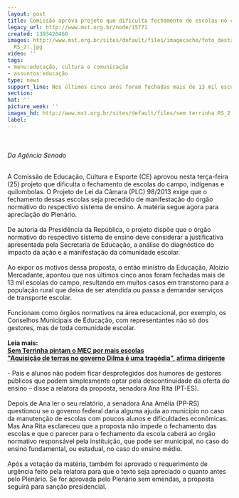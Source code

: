 ```yaml
---
layout: post
title: Comissão aprova projeto que dificulta fechamento de escolas no campo
legacy_url: http://www.mst.org.br/node/15771
created: 1393420460
images: http://www.mst.org.br/sites/default/files/imagecache/foto_destaque/sem terrinha
  RS_2!.jpg
video: ''
tags:
- menu:educação, cultura e comunicação
- assuntos:educação
type: news
support_line: Nos últimos cinco anos foram fechadas mais de 13 mil escolas do campo.
section: 
hat: ''
picture_week: ''
images_hd: http://www.mst.org.br/sites/default/files/sem terrinha RS_2!.jpg
label: 
---
```

<p><br><br><em>Da Agência Senado<br></em></p><p><br>A Comissão de Educação, Cultura e Esporte (CE) aprovou nesta terça-feira (25) projeto que dificulta o fechamento de escolas do campo, indígenas e quilombolas. O Projeto de Lei da Câmara (PLC) 98/2013 exige que o fechamento dessas escolas seja precedido de manifestação do órgão normativo do respectivo sistema de ensino. A matéria segue agora para apreciação do Plenário.<br><br>De autoria da Presidência da República, o projeto dispõe que o órgão normativo do respectivo sistema de ensino deve considerar a justificativa apresentada pela Secretaria de Educação, a análise do diagnóstico do impacto da ação e a manifestação da comunidade escolar.<br><br>Ao expor os motivos dessa proposta, o então ministro da Educação, Aloizio Mercadante, apontou que nos últimos cinco anos foram fechadas mais de 13 mil escolas do campo, resultando em muitos casos em transtorno para a população rural que deixa de ser atendida ou passa a demandar serviços de transporte escolar.<br><br>Funcionam como órgãos normativos na área educacional, por exemplo, os Conselhos Municipais de Educação, com representantes não só dos gestores, mas de toda comunidade escolar.<br><br><strong>Leia mais:<br></strong><a href="http://www.mst.org.br/node/15713"><strong>Sem Terrinha pintam o MEC por mais escolas <br></strong></a><a href="http://www.mst.org.br/node/15770"><strong>"Aquisição de terras no governo Dilma é uma tragédia", afirma dirigente </strong><br></a><br>- Pais e alunos não podem ficar desprotegidos dos humores de gestores públicos que podem simplesmente optar pela descontinuidade da oferta do ensino – disse a relatora da proposta, senadora Ana Rita (PT-ES).<br><br>Depois de Ana ler o seu relatório, a senadora Ana Amélia (PP-RS) questionou se o governo federal daria alguma ajuda ao município no caso da manutenção de escolas com poucos alunos e dificuldades econômicas. Mas Ana Rita esclareceu que a proposta não impede o fechamento das escolas e que o parecer para o fechamento da escola caberá ao órgão normativo responsável pela instituição, que pode ser municipal, no caso do ensino fundamental, ou estadual, no caso do ensino médio.<br><br>Após a votação da matéria, também foi aprovado o requerimento de urgência feito pela relatora para que o texto seja apreciado o quanto antes pelo Plenário. Se for aprovada pelo Plenário sem emendas, a proposta seguirá para sanção presidencial.<br>&nbsp;</p><p>&nbsp;</p>
